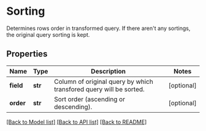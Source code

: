 # Sorting

Determines rows order in transformed query. If there aren&#39;t any sortings, the original query sorting is kept.

## Properties
Name | Type | Description | Notes
------------ | ------------- | ------------- | -------------
**field** | **str** | Column of original query by which transfored query will be sorted. | [optional] 
**order** | **str** | Sort order (ascending or descending). | [optional] 

[[Back to Model list]](../README.md#documentation-for-models) [[Back to API list]](../README.md#documentation-for-api-endpoints) [[Back to README]](../README.md)


